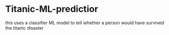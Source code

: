 # Titanic-ML-predictior
this uses a classifier ML model to tell whether a person would have survived the titanic disaster

